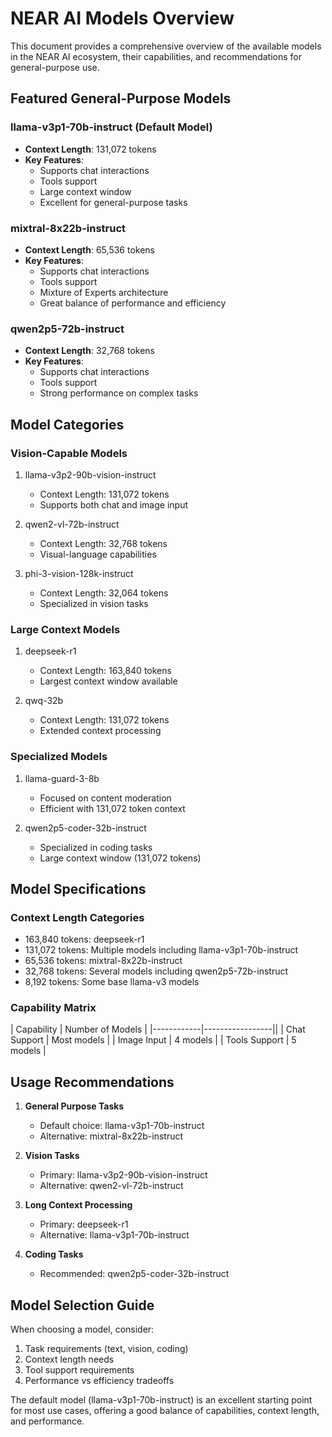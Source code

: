 # NEAR AI Models Overview

This document provides a comprehensive overview of the available models in the NEAR AI ecosystem, their capabilities, and recommendations for general-purpose use.

## Featured General-Purpose Models

### llama-v3p1-70b-instruct (Default Model)
- **Context Length**: 131,072 tokens
- **Key Features**:
  - Supports chat interactions
  - Tools support
  - Large context window
  - Excellent for general-purpose tasks

### mixtral-8x22b-instruct
- **Context Length**: 65,536 tokens
- **Key Features**:
  - Supports chat interactions
  - Tools support
  - Mixture of Experts architecture
  - Great balance of performance and efficiency

### qwen2p5-72b-instruct
- **Context Length**: 32,768 tokens
- **Key Features**:
  - Supports chat interactions
  - Tools support
  - Strong performance on complex tasks

## Model Categories

### Vision-Capable Models
1. llama-v3p2-90b-vision-instruct
   - Context Length: 131,072 tokens
   - Supports both chat and image input

2. qwen2-vl-72b-instruct
   - Context Length: 32,768 tokens
   - Visual-language capabilities

3. phi-3-vision-128k-instruct
   - Context Length: 32,064 tokens
   - Specialized in vision tasks

### Large Context Models
1. deepseek-r1
   - Context Length: 163,840 tokens
   - Largest context window available

2. qwq-32b
   - Context Length: 131,072 tokens
   - Extended context processing

### Specialized Models
1. llama-guard-3-8b
   - Focused on content moderation
   - Efficient with 131,072 token context

2. qwen2p5-coder-32b-instruct
   - Specialized in coding tasks
   - Large context window (131,072 tokens)

## Model Specifications

### Context Length Categories
- 163,840 tokens: deepseek-r1
- 131,072 tokens: Multiple models including llama-v3p1-70b-instruct
- 65,536 tokens: mixtral-8x22b-instruct
- 32,768 tokens: Several models including qwen2p5-72b-instruct
- 8,192 tokens: Some base llama-v3 models

### Capability Matrix

| Capability | Number of Models |
|------------|-----------------||
| Chat Support | Most models |
| Image Input | 4 models |
| Tools Support | 5 models |

## Usage Recommendations

1. **General Purpose Tasks**
   - Default choice: llama-v3p1-70b-instruct
   - Alternative: mixtral-8x22b-instruct

2. **Vision Tasks**
   - Primary: llama-v3p2-90b-vision-instruct
   - Alternative: qwen2-vl-72b-instruct

3. **Long Context Processing**
   - Primary: deepseek-r1
   - Alternative: llama-v3p1-70b-instruct

4. **Coding Tasks**
   - Recommended: qwen2p5-coder-32b-instruct

## Model Selection Guide

When choosing a model, consider:
1. Task requirements (text, vision, coding)
2. Context length needs
3. Tool support requirements
4. Performance vs efficiency tradeoffs

The default model (llama-v3p1-70b-instruct) is an excellent starting point for most use cases, offering a good balance of capabilities, context length, and performance.